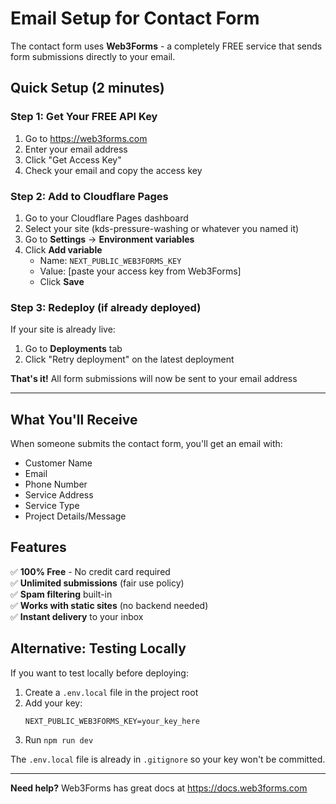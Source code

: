 # Email Setup for Contact Form

The contact form uses **Web3Forms** - a completely FREE service that sends form submissions directly to your email.

## Quick Setup (2 minutes)

### Step 1: Get Your FREE API Key

1. Go to https://web3forms.com
2. Enter your email address
3. Click "Get Access Key"
4. Check your email and copy the access key

### Step 2: Add to Cloudflare Pages

1. Go to your Cloudflare Pages dashboard
2. Select your site (kds-pressure-washing or whatever you named it)
3. Go to **Settings** → **Environment variables**
4. Click **Add variable**
   - Name: `NEXT_PUBLIC_WEB3FORMS_KEY`
   - Value: [paste your access key from Web3Forms]
   - Click **Save**

### Step 3: Redeploy (if already deployed)

If your site is already live:
1. Go to **Deployments** tab
2. Click "Retry deployment" on the latest deployment

**That's it!** All form submissions will now be sent to your email address

---

## What You'll Receive

When someone submits the contact form, you'll get an email with:
- Customer Name
- Email
- Phone Number
- Service Address
- Service Type
- Project Details/Message

## Features

✅ **100% Free** - No credit card required  
✅ **Unlimited submissions** (fair use policy)  
✅ **Spam filtering** built-in  
✅ **Works with static sites** (no backend needed)  
✅ **Instant delivery** to your inbox  

## Alternative: Testing Locally

If you want to test locally before deploying:

1. Create a `.env.local` file in the project root
2. Add your key:
   ```
   NEXT_PUBLIC_WEB3FORMS_KEY=your_key_here
   ```
3. Run `npm run dev`

The `.env.local` file is already in `.gitignore` so your key won't be committed.

---

**Need help?** Web3Forms has great docs at https://docs.web3forms.com

